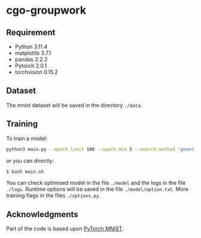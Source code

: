 # cgo-groupwork
## Requirement
- Python 3.11.4
- matplotlib 3.7.1
- pandas 2.2.2
- Pytorch 2.0.1
- torchvision 0.15.2

## Dataset
The mnist dataset will be saved in the directory `./data`. 

## Training
To train a model:
``` bash
python3 main.py --epoch_limit 100 --epoch_min 5 --search_method 'genetic'
```  
or you can directly:
``` bash 
$ bash main.sh
```  
You can check optimised model in the file `./model` and the logs in the file `./logs`.
Runtime options will be saved in the file `./model/option.txt`.  More training flags in the files `./options.py`.

## Acknowledgments
Part of the code is based upon [PyTorch MNIST](https://qiita.com/takawamoto/items/42ff569be496621fc016).